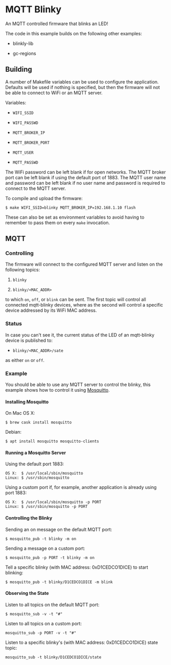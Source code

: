 # MQTT Blinky

An MQTT controlled firmware that blinks an LED!

The code in this example builds on the following other examples:

* blinkly-lib

* gc-regions

## Building

A number of Makefile variables can be used to configure the application. Defaults will be used if nothing is specified, but then the firmware will not be able to connect to WiFi  or an MQTT server.

Variables:

- `WIFI_SSID`

- `WIFI_PASSWD`

- `MQTT_BROKER_IP`

- `MQTT_BROKER_PORT`

- `MQTT_USER`

- `MQTT_PASSWD`

The WiFi password can be left blank if for open networks. The MQTT broker port can be left blank if using the default port of 1883. The MQTT user name and password can be left blank if no user name and password is required to connect to the MQTT server.

To compile and upload the firmware:

```
$ make WIFI_SSID=blinky MQTT_BROKER_IP=192.168.1.10 flash
```

These can also be set as environment variables to avoid having to remember to pass them on every `make` invocation.

## MQTT

### Controlling

The firmware will connect to the configured MQTT server and listen on the following topics:

1. `blinky`

2. `blinky/<MAC_ADDR>`

to which `on`, `off`, or `blink` can be sent. The first topic will control all connected mqtt-blinky devices, where as the second will control a specific device addressed by its WiFi MAC address.

### Status

In case you can't see it, the current status of the LED of an mqtt-blinky device is published to:

* `blinky/<MAC_ADDR>/sate`

as either `on` or `off`.

### Example

You should be able to use any MQTT server to control the blinky, this example shows how to control it using [Mosquitto](https://mosquitto.org).

#### Installing Mosquitto

On Mac OS X:

```
$ brew cask install mosquitto
```

Debian:

```
$ apt install mosquitto mosquitto-clients
```

#### Running a Mosquitto Server

Using the default port 1883:

```
OS X:  $ /usr/local/sbin/mosquitto
Linux: $ /usr/sbin/mosquitto
```

Using a custom port if, for example, another application is already using port 1883:

```
OS X:  $ /usr/local/sbin/mosquitto -p PORT
Linux: $ /usr/sbin/mosquitto -p PORT
```

#### Controlling the Blinky

Sending an on message on the default MQTT port:

```shell
$ mosquitto_pub -t blinky -m on
```

Sending a message on a custom port:

```
$ mosquitto_pub -p PORT -t blinky -m on
```

Tell a specific blinky (with MAC address: 0xD1CEDCO1DICE) to start blinking:

```
$ mosquitto_pub -t blinky/D1CEDCO1DICE -m blink
```

#### Observing the State

Listen to all topics on the default MQTT port:

```
$ mosquitto_sub -v -t "#"
```

Listen to all topics on a custom port:

```
mosquitto_sub -p PORT -v -t "#"
```

Listen to a specific blinky's (with MAC address: 0xD1CEDCO1DICE) state topic:

```
mosquitto_sub -t blinky/D1CEDCO1DICE/state
```
